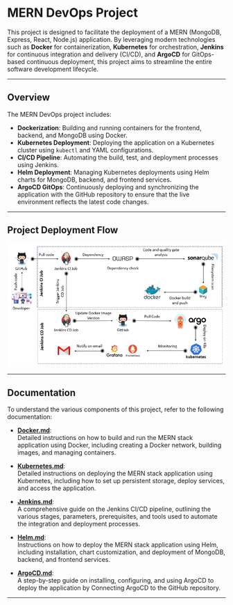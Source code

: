 # **MERN DevOps Project**

This project is designed to facilitate the deployment of a MERN (MongoDB, Express, React, Node.js) application. By leveraging modern technologies such as **Docker** for containerization, **Kubernetes** for orchestration, **Jenkins** for continuous integration and delivery (CI/CD), and **ArgoCD** for GitOps-based continuous deployment, this project aims to streamline the entire software development lifecycle.

---

## **Overview**

The MERN DevOps project includes:

- **Dockerization**: Building and running containers for the frontend, backend, and MongoDB using Docker.
- **Kubernetes Deployment**: Deploying the application on a Kubernetes cluster using `kubectl` and YAML configurations.
- **CI/CD Pipeline**: Automating the build, test, and deployment processes using Jenkins.
- **Helm Deployment**: Managing Kubernetes deployments using Helm charts for MongoDB, backend, and frontend services.
- **ArgoCD GitOps**: Continuously deploying and synchronizing the application with the GitHub repository to ensure that the live environment reflects the latest code changes.

---

## **Project Deployment Flow**

![workflow-gif](./assets/workflow.gif)

---

## **Documentation**

To understand the various components of this project, refer to the following documentation:

- **[Docker.md](./docs/Docker.md)**:  
  Detailed instructions on how to build and run the MERN stack application using Docker, including creating a Docker network, building images, and managing containers.

- **[Kubernetes.md](./docs/Kubernetes.md)**:  
  Detailed instructions on deploying the MERN stack application using Kubernetes, including how to set up persistent storage, deploy services, and access the application.

- **[Jenkins.md](./docs/Jenkins.md)**:  
  A comprehensive guide on the Jenkins CI/CD pipeline, outlining the various stages, parameters, prerequisites, and tools used to automate the integration and deployment processes.

- **[Helm.md](./docs/Helm.md)**:  
  Instructions on how to deploy the MERN stack application using Helm, including installation, chart customization, and deployment of MongoDB, backend, and frontend services.

- **[ArgoCD.md](./docs/ArgoCD.md)**:  
  A step-by-step guide on installing, configuring, and using ArgoCD to deploy the application by Connecting ArgoCD to the GitHub repository.

---